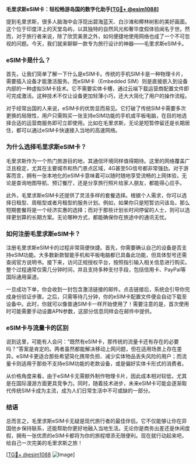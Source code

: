 **毛里求斯eSIM卡：轻松畅游岛国的数字化助手[[TG💪+ @esim1088](https://t.me/s/esim1088)]**

提到毛里求斯，很多人脑海中会浮现出碧海蓝天、白沙滩和椰林树影的美好画面。这个位于印度洋上的天堂岛屿，以其独特的自然风光和奢华度假体验闻名于世。然而，对于旅行者来说，除了欣赏美景之外，如何便捷地使用网络也成了一个不可忽视的问题。今天，我们就来聊聊一款专为旅行设计的神器——毛里求斯eSIM卡。

### eSIM卡是什么？

首先，让我们简单了解一下什么是eSIM卡。传统的手机SIM卡是一种物理卡片，需要插入设备才能激活服务。而eSIM卡（Embedded SIM）则是直接嵌入到设备内部的一种虚拟SIM卡技术。它不需要实体卡槽，通过云端下载运营商配置文件即可完成激活。这种技术不仅让设备更加轻薄小巧，还大大简化了用户的操作流程。

对于经常出国的人来说，eSIM卡的优势显而易见。它打破了传统SIM卡需要多次更换的局限性，用户只需购买一张支持eSIM功能的手机或平板电脑，在目的地选择合适的运营商服务即可立即使用。比如在毛里求斯，无论是短暂停留还是长期居住，都可以通过eSIM卡快速接入当地的高速网络。

### 为什么选择毛里求斯eSIM卡？

毛里求斯作为一个热门旅游目的地，其通信环境同样值得期待。这里的网络覆盖广泛且稳定，尤其在主要城市和热门景点区域，4G甚至5G信号都非常强劲。对于游客而言，拥有一张本地化的eSIM卡意味着可以随时随地享受流畅的上网体验，无论是查询地图导航、预订餐厅，还是分享旅行照片给家人朋友，都能得心应手。

此外，毛里求斯eSIM卡还提供了灵活多样的套餐选择。根据个人需求，你可以选择日租型、周租型或者月租型的服务计划。例如，如果你只是短暂访问该岛，那么短期套餐将是一个经济实惠的选择；而对于那些计划长时间停留的人士，则可以选择更划算的长期方案。无论哪种方式，都能确保你在旅途中的通讯无忧。

### 如何注册毛里求斯eSIM卡？

注册毛里求斯eSIM卡的过程非常简便快捷。首先，你需要确认自己的设备是否支持eSIM功能。大多数新款智能手机和平板电脑都已具备此功能，但具体型号还需查阅官方说明书。接下来，访问正规授权平台，按照指引输入相关信息进行购买。整个过程通常仅需几分钟时间，并且支持多种支付手段，包括信用卡、PayPal等国际通用渠道。

一旦成功下单，你会收到一封包含激活链接的邮件。点击链接后，系统会引导你完成身份验证步骤。之后，只需等待几分钟，你的eSIM卡配置文件便会自动下载至设备中。此时，你就可以像普通SIM卡一样开始使用了！需要注意的是，首次使用时可能需要手动设置APN参数，这部分信息同样会在邮件中提供。

### eSIM卡与流量卡的区别

说到这里，可能有人会问：“既然有eSIM卡，那传统的流量卡还有存在的必要吗？”答案是肯定的。两者虽然都能解决移动上网问题，但在适用场景上存在差异。eSIM卡更适合那些希望简化携带负担、减少实体物品丢失风险的用户；而流量卡则适用于那些不支持eSIM功能的老款设备，或是偏好实体卡形式的消费者。

从价格角度来看，由于eSIM卡无需额外制作物理卡片，因此成本相对较低，尤其是在国际漫游方面更具竞争力。同时，随着技术进步，未来eSIM卡可能会逐渐取代传统SIM卡成为主流，成为人们日常生活中不可或缺的一部分。

### 结语

总而言之，毛里求斯eSIM卡无疑是现代旅行者的最佳伴侣。它不仅能够让你在异国他乡保持联系，还能帮助你更好地融入当地生活。无论你是商务出差还是休闲度假，拥有一张优质的eSIM卡都将为你的旅程增添无限便利。现在就行动起来吧，给自己一次完美的毛里求斯之旅！

[[TG💪+ @esim1088](https://t.me/s/esim1088) ![Image](https://i.postimg.cc/4NQfJmqS/Snipaste-2025-05-13-00-14-12.png)]